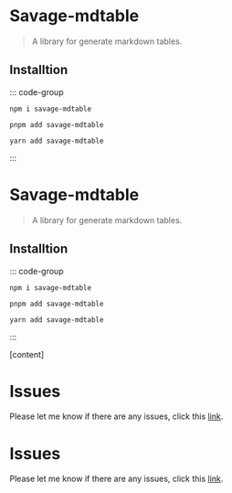 # Savage-mdtable

> A library for generate markdown tables.

## Installtion

::: code-group

```[npm]
npm i savage-mdtable
```

```[pnpm]
pnpm add savage-mdtable
```

```[yarn]
yarn add savage-mdtable
```

:::

# Savage-mdtable

> A library for generate markdown tables.

## Installtion

::: code-group

```[npm]
npm i savage-mdtable
```

```[pnpm]
pnpm add savage-mdtable
```

```[yarn]
yarn add savage-mdtable
```

:::

[content]

# Issues

Please let me know if there are any issues, click this [link](https://github.com/savage181855/savage-libs/issues).


# Issues

Please let me know if there are any issues, click this [link](https://github.com/savage181855/savage-libs/issues).
